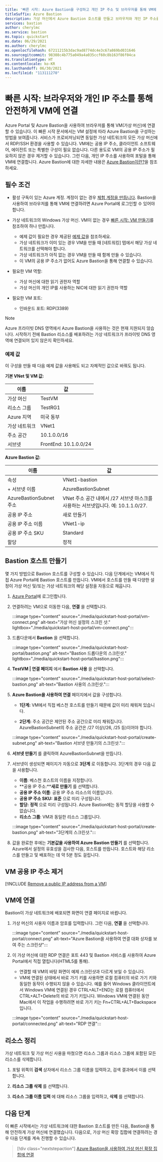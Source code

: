 ```yaml
---
title: '빠른 시작: Azure Bastion을 구성하고 개인 IP 주소 및 브라우저를 통해 VM에 연결'
titleSuffix: Azure Bastion
description: 가상 머신에서 Azure Bastion 호스트를 만들고 브라우저와 개인 IP 주소를 통해 안전하게 VM에 연결하는 방법을 알아봅니다.
services: bastion
author: cherylmc
ms.service: bastion
ms.topic: quickstart
ms.date: 06/29/2021
ms.author: cherylmc
ms.openlocfilehash: 67211215b3dac9ad8774dc4e3c67a869bd031646
ms.sourcegitcommit: 98308c4b775a049a4a035ccf60c8b163f86f04ca
ms.translationtype: HT
ms.contentlocale: ko-KR
ms.lasthandoff: 06/30/2021
ms.locfileid: "113111270"
---
```

# <a name="quickstart-connect-to-a-vm-securely-through-a-browser-via-private-ip-address"></a>빠른 시작: 브라우저와 개인 IP 주소를 통해 안전하게 VM에 연결

Azure Portal 및 Azure Bastion을 사용하여 브라우저를 통해 VM(가상 머신)에 연결할 수 있습니다. 이 빠른 시작 문서에서는 VM 설정에 따라 Azure Bastion을 구성하는 방법을 보여줍니다. 서비스가 프로비저닝되면 동일한 가상 네트워크의 모든 가상 머신에서 RDP/SSH 환경을 사용할 수 있습니다. VM에는 공용 IP 주소, 클라이언트 소프트웨어, 에이전트 또는 특별한 구성이 필요 없습니다. 다른 용도로 VM의 공용 IP 주소가 필요하지 않은 경우 제거할 수 있습니다. 그런 다음, 개인 IP 주소를 사용하여 포털을 통해 VM에 연결합니다. Azure Bastion에 대한 자세한 내용은 [Azure Bastion이란?](bastion-overview.md)을 참조하세요.

## <a name="prerequisites"></a><a name="prereq"></a>필수 조건

* 활성 구독이 있는 Azure 계정. 계정이 없는 경우 [체험 계정을 만듭니다](https://azure.microsoft.com/free/?ref=microsoft.com&utm_source=microsoft.com&utm_medium=docs&utm_campaign=visualstudio). Bastion을 사용하여 브라우저를 통해 VM에 연결하려면 Azure Portal에 로그인할 수 있어야 합니다.

* 가상 네트워크의 Windows 가상 머신. VM이 없는 경우 [빠른 시작: VM 만들기](../virtual-machines/windows/quick-create-portal.md)를 참조하여 하나 만듭니다.

  * 예제 값이 필요한 경우 제공된 [예제 값](#values)을 참조하세요.
  * 가상 네트워크가 이미 있는 경우 VM을 만들 때 [네트워킹] 탭에서 해당 가상 네트워크를 선택해야 합니다.
  * 가상 네트워크가 아직 없는 경우 VM을 만들 때 함께 만들 수 있습니다.
  * 이 VM의 공용 IP 주소가 없어도 Azure Bastion을 통해 연결할 수 있습니다.

* 필요한 VM 역할:
  * 가상 머신에 대한 읽기 권한자 역할
  * 가상 머신의 개인 IP를 사용하는 NIC에 대한 읽기 권한자 역할
  
* 필요한 VM 포트:
  * 인바운드 포트: RDP(3389)

 >[!NOTE]
 >Azure 프라이빗 DNS 영역에서 Azure Bastion을 사용하는 것은 현재 지원되지 않습니다. 시작하기 전에 Bastion 리소스를 배포하려는 가상 네트워크가 프라이빗 DNS 영역에 연결되어 있지 않은지 확인하세요.
 >

### <a name="example-values"></a><a name="values"></a>예제 값

이 구성을 만들 때 다음 예제 값을 사용해도 되고 자체적인 값으로 바꿔도 됩니다.

**기본 VNet 및 VM 값:**

|**이름** | **값** |
| --- | --- |
| 가상 머신| TestVM |
| 리소스 그룹 | TestRG1 |
| Azure 지역 | 미국 동부 |
| 가상 네트워크 | VNet1 |
| 주소 공간 | 10.1.0.0/16 |
| 서브넷 | FrontEnd: 10.1.0.0/24 |

**Azure Bastion 값:**

|**이름** | **값** |
| --- | --- |
| 속성 | VNet1-bastion |
| + 서브넷 이름 | AzureBastionSubnet |
| AzureBastionSubnet 주소 | VNet 주소 공간 내에서 /27 서브넷 마스크를 사용하는 서브넷입니다. 예: 10.1.1.0/27.  |
| 공용 IP 주소 |  새로 만들기 |
| 공용 IP 주소 이름 | VNet1-ip  |
| 공용 IP 주소 SKU |  Standard  |
| 할당  | 정적 |

## <a name="create-a-bastion-host"></a><a name="createvmset"></a>Bastion 호스트 만들기

몇 가지 방법으로 Bastion 호스트를 구성할 수 있습니다. 다음 단계에서는 VM에서 직접 Azure Portal에 Bastion 호스트를 만듭니다. VM에서 호스트를 만들 때 다양한 설정이 가상 머신 및/또는 가상 네트워크의 해당 설정을 자동으로 채웁니다.

1. [Azure Portal](https://portal.azure.com)에 로그인합니다.
1. 연결하려는 VM으로 이동한 다음, **연결** 을 선택합니다.

   :::image type="content" source="./media/quickstart-host-portal/vm-connect.png" alt-text="가상 머신 설정의 스크린 샷." lightbox="./media/quickstart-host-portal/vm-connect.png":::
1. 드롭다운에서 **Bastion** 을 선택합니다.

   :::image type="content" source="./media/quickstart-host-portal/bastion.png" alt-text="Bastion 드롭다운의 스크린샷." lightbox="./media/quickstart-host-portal/bastion.png":::
1. **TestVM | 연결 페이지** 에서 **Bastion 사용** 을 선택합니다.

   :::image type="content" source="./media/quickstart-host-portal/select-bastion.png" alt-text="Bastion 사용의 스크린샷.":::

1. **Azure Bastion을 사용하여 연결** 페이지에서 값을 구성합니다.

   * **1단계:** VM에서 직접 베스천 호스트를 만들기 때문에 값이 미리 채워져 있습니다.

   * **2단계:** 주소 공간은 제안된 주소 공간으로 미리 채워집니다. AzureBastionSubnet의 주소 공간은 /27 이상(/26, /25 등)이어야 합니다.

   :::image type="content" source="./media/quickstart-host-portal/create-subnet.png" alt-text="Bastion 서브넷 만들기의 스크린샷.":::

1. **서브넷 만들기** 를 클릭하여 AzureBastionSubnet을 만듭니다.
1. 서브넷이 생성되면 페이지가 자동으로 **3단계** 로 이동합니다. 3단계의 경우 다음 값을 사용합니다.

   * **이름**: 베스천 호스트의 이름을 지정합니다.
   * **공용 IP 주소:****새로 만들기** 를 선택합니다.
   * **공용 IP 주소 이름**: 공용 IP 주소 리소스의 이름입니다.
   * **공용 IP 주소 SKU:** **표준** 으로 미리 구성됩니다.
   * **할당:** **정적** 으로 미리 구성됩니다. Azure Bastion에는 동적 할당을 사용할 수 없습니다.
   * **리소스 그룹**: VM과 동일한 리소스 그룹입니다.

   :::image type="content" source="./media/quickstart-host-portal/create-bastion.png" alt-text="3단계의 스크린샷.":::
1. 값을 완료한 후에는 **기본값을 사용하여 Azure Bastion 만들기** 를 선택합니다. Azure에서 설정의 유효성을 검사한 다음, 호스트를 만듭니다. 호스트와 해당 리소스를 만들고 및 배포하는 데 약 5분 정도 걸립니다.

## <a name="remove-vm-public-ip-address"></a><a name="remove"></a> VM 공용 IP 주소 제거

[!INCLUDE [Remove a public IP address from a VM](../../includes/bastion-remove-ip.md)]

## <a name="connect-to-a-vm"></a><a name="connect"></a>VM에 연결

Bastion이 가상 네트워크에 배포되면 화면이 연결 페이지로 바뀝니다.

1. 가상 머신의 사용자 이름과 암호를 입력합니다. 그런 다음, **연결** 을 선택합니다.

   :::image type="content" source="./media/quickstart-host-portal/connect.png" alt-text="Azure Bastion을 사용하여 연결 대화 상자를 보여 주는 스크린샷":::
1. 이 가상 머신에 대한 RDP 연결은 포트 443 및 Bastion 서비스를 사용하여 Azure Portal에서 직접 열립니다(HTML5를 통해). 

   * 연결할 때 VM의 바탕 화면이 예제 스크린샷과 다르게 보일 수 있습니다. 
   * VM에 연결된 상태에서 바로 가기 키를 사용하면 로컬 컴퓨터의 바로 가기 키와 동일한 동작이 수행되지 않을 수 있습니다. 예를 들어 Windows 클라이언트에서 Windows VM에 연결된 경우 CTRL+ALT+END는 로컬 컴퓨터에서 CTRL+ALT+Delete의 바로 가기 키입니다. Windows VM에 연결된 동안 Mac에서 이 작업을 수행하려면 바로 가기 키는 Fn+CTRL+ALT+Backspace입니다.

   :::image type="content" source="./media/quickstart-host-portal/connected.png" alt-text="RDP 연결":::

## <a name="clean-up-resources"></a>리소스 정리

가상 네트워크 및 가상 머신 사용을 마쳤으면 리소스 그룹과 리소스 그룹에 포함된 모든 리소스를 삭제합니다.

1. 포털 위쪽의 **검색** 상자에서 리소스 그룹 이름을 입력하고, 검색 결과에서 이를 선택합니다.

1. **리소스 그룹 삭제** 를 선택합니다.

1. **리소스 그룹 이름 입력** 에 대해 리소스 그룹을 입력하고, **삭제** 를 선택합니다.

## <a name="next-steps"></a>다음 단계

이 빠른 시작에서는 가상 네트워크에 대한 Bastion 호스트를 만든 다음, Bastion을 통해 안전하게 가상 머신에 연결했습니다. 다음으로, 가상 머신 확장 집합에 연결하려는 경우 다음 단계를 계속 진행할 수 있습니다.

> [!div class="nextstepaction"]
> [Azure Bastion을 사용하여 가상 머신 확장 집합에 연결](bastion-connect-vm-scale-set.md)
